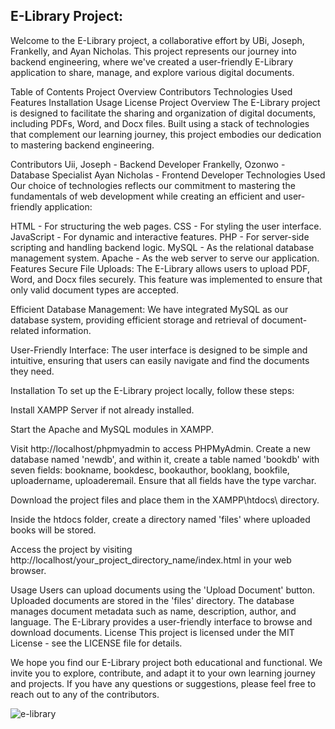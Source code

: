 E-Library Project:
------------------
Welcome to the E-Library project, a collaborative effort by UBi, Joseph, Frankelly, and Ayan Nicholas. This project represents our journey into backend engineering, where we've created a user-friendly E-Library application to share, manage, and explore various digital documents.

Table of Contents
Project Overview
Contributors
Technologies Used
Features
Installation
Usage
License
Project Overview
The E-Library project is designed to facilitate the sharing and organization of digital documents, including PDFs, Word, and Docx files. Built using a stack of technologies that complement our learning journey, this project embodies our dedication to mastering backend engineering.

Contributors
Uii, Joseph - Backend Developer
Frankelly, Ozonwo - Database Specialist
Ayan Nicholas - Frontend Developer
Technologies Used
Our choice of technologies reflects our commitment to mastering the fundamentals of web development while creating an efficient and user-friendly application:

HTML - For structuring the web pages.
CSS - For styling the user interface.
JavaScript - For dynamic and interactive features.
PHP - For server-side scripting and handling backend logic.
MySQL - As the relational database management system.
Apache - As the web server to serve our application.
Features
Secure File Uploads: The E-Library allows users to upload PDF, Word, and Docx files securely. This feature was implemented to ensure that only valid document types are accepted.

Efficient Database Management: We have integrated MySQL as our database system, providing efficient storage and retrieval of document-related information.

User-Friendly Interface: The user interface is designed to be simple and intuitive, ensuring that users can easily navigate and find the documents they need.

Installation
To set up the E-Library project locally, follow these steps:

Install XAMPP Server if not already installed.

Start the Apache and MySQL modules in XAMPP.

Visit http://localhost/phpmyadmin to access PHPMyAdmin. Create a new database named 'newdb', and within it, create a table named 'bookdb' with seven fields: bookname, bookdesc, bookauthor, booklang, bookfile, uploadername, uploaderemail. Ensure that all fields have the type varchar.

Download the project files and place them in the XAMPP\htdocs\ directory.

Inside the htdocs folder, create a directory named 'files' where uploaded books will be stored.

Access the project by visiting http://localhost/your_project_directory_name/index.html in your web browser.

Usage
Users can upload documents using the 'Upload Document' button.
Uploaded documents are stored in the 'files' directory.
The database manages document metadata such as name, description, author, and language.
The E-Library provides a user-friendly interface to browse and download documents.
License
This project is licensed under the MIT License - see the LICENSE file for details.

We hope you find our E-Library project both educational and functional. We invite you to explore, contribute, and adapt it to your own learning journey and projects. If you have any questions or suggestions, please feel free to reach out to any of the contributors.


![e-library](https://github.com/Joe-metry/Portfolio_MVPs/assets/117749127/d5fd545b-6d0f-46b5-a506-876e2788f862)

